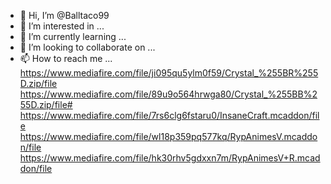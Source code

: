 - 👋 Hi, I’m @Balltaco99
- 👀 I’m interested in ...
- 🌱 I’m currently learning ...
- 💞️ I’m looking to collaborate on ...
- 📫 How to reach me ...
https://www.mediafire.com/file/ji095qu5ylm0f59/Crystal_%255BR%255D.zip/file
https://www.mediafire.com/file/89u9o564hrwga80/Crystal_%255BB%255D.zip/file#<!---
Balltaco99/Balltaco99 is a ✨ special ✨ repository because its `README.md` (this file) appears on your GitHub profile.
You can click the Preview link to take a look at your changes.
--->
https://www.mediafire.com/file/7rs6clg6fstaru0/InsaneCraft.mcaddon/file
https://www.mediafire.com/file/wl18p359pq577kq/RypAnimesV.mcaddon/file
https://www.mediafire.com/file/hk30rhv5gdxxn7m/RypAnimesV+R.mcaddon/file
